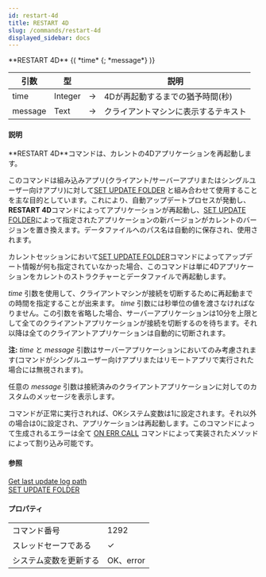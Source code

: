 ```yaml
---
id: restart-4d
title: RESTART 4D
slug: /commands/restart-4d
displayed_sidebar: docs
---
```


<!--REF #_command_.RESTART 4D.Syntax-->**RESTART 4D** {( *time* {; *message*} )}<!-- END REF-->
<!--REF #_command_.RESTART 4D.Params-->
| 引数 | 型 |  | 説明 |
| --- | --- | --- | --- |
| time | Integer | &#8594;  | 4Dが再起動するまでの猶予時間(秒) |
| message | Text | &#8594;  | クライアントマシンに表示するテキスト |

<!-- END REF-->

#### 説明 

<!--REF #_command_.RESTART 4D.Summary-->**RESTART 4D**コマンドは、カレントの4Dアプリケーションを再起動します。<!-- END REF-->

このコマンドは組み込みアプリ(クライアント/サーバーアプリまたはシングルユーザー向けアプリ)に対して[SET UPDATE FOLDER](set-update-folder.md) と組み合わせて使用することを主な目的としています。これにより、自動アップデートプロセスが発動し、 **RESTART 4D**コマンドによってアプリケーションが再起動し、[SET UPDATE FOLDER](set-update-folder.md)によって指定されたアプリケーションの新バージョンがカレントのバージョンを置き換えます。データファイルへのパス名は自動的に保存され、使用されます。

カレントセッションにおいて[SET UPDATE FOLDER](set-update-folder.md)コマンドによってアップデート情報が何も指定されていなかった場合、このコマンドは単に4Dアプリケーションをカレントのストラクチャーとデータファイルで再起動します。

*time* 引数を使用して、クライアントマシンが接続を切断するために再起動までの時間を指定することが出来ます。 *time* 引数には秒単位の値を渡さなければなりません。この引数を省略した場合、サーバーアプリケーションは10分を上限として全てのクライアントアプリケーションが接続を切断するのを待ちます。それ以降は全てのクライアントアプリケーションは自動的に切断されます。

**注:** *time* と *message* 引数はサーバーアプリケーションにおいてのみ考慮されます(コマンドがシングルユーザー向けアプリまたはリモートアプリで実行された場合には無視されます)。

任意の *message* 引数は接続済みのクライアントアプリケーションに対してのカスタムのメッセージを表示します。

コマンドが正常に実行されれば、OKシステム変数は1に設定されます。それ以外の場合は0に設定され、アプリケーションは再起動します。このコマンドによって生成されるエラーは全て [ON ERR CALL](on-err-call.md) コマンドによって実装されたメソッドによって割り込み可能です。

#### 参照 

[Get last update log path](get-last-update-log-path.md)  
[SET UPDATE FOLDER](set-update-folder.md)  

#### プロパティ

|  |  |
| --- | --- |
| コマンド番号 | 1292 |
| スレッドセーフである | &check; |
| システム変数を更新する | OK、error |


